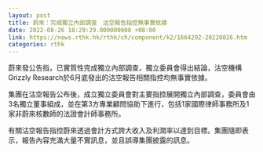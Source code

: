 ```yaml
---
layout: post
title: 蔚來：完成獨立內部調查　沽空報告指控無事實依據
date: 2022-08-26 18:29:29.000000000 +08:00
link: https://news.rthk.hk/rthk/ch/component/k2/1664292-20220826.htm
categories: rthk
---
```


蔚來發公告指，已實質性完成獨立內部調查，獨立委員會得出結論，沽空機構Grizzly Research於6月底發出的沽空報告相關指控均無事實依據。

集團在沽空報告公布後，成立獨立委員會對主要指控展開獨立內部調查，委員會由3名獨立董事組成，並在第3方專業顧問協助下進行，包括1家國際律師事務所及1家非蔚來核數師的法證會計師事務所。

有關沽空報告指控蔚來透過會計方式誇大收入及利潤率以達到目標。集團隨即表示，報告內容充滿大量不實訊息，並且誤導集團披露的訊息。
